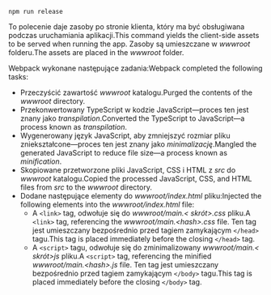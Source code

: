 ```console
npm run release
```

<span data-ttu-id="3936b-101">To polecenie daje zasoby po stronie klienta, który ma być obsługiwana podczas uruchamiania aplikacji.</span><span class="sxs-lookup"><span data-stu-id="3936b-101">This command yields the client-side assets to be served when running the app.</span></span> <span data-ttu-id="3936b-102">Zasoby są umieszczane w *wwwroot* folderu.</span><span class="sxs-lookup"><span data-stu-id="3936b-102">The assets are placed in the *wwwroot* folder.</span></span>

<span data-ttu-id="3936b-103">Webpack wykonane następujące zadania:</span><span class="sxs-lookup"><span data-stu-id="3936b-103">Webpack completed the following tasks:</span></span>

* <span data-ttu-id="3936b-104">Przeczyścić zawartość *wwwroot* katalogu.</span><span class="sxs-lookup"><span data-stu-id="3936b-104">Purged the contents of the *wwwroot* directory.</span></span>
* <span data-ttu-id="3936b-105">Przekonwertowany TypeScript w kodzie JavaScript&mdash;proces ten jest znany jako *transpilation*.</span><span class="sxs-lookup"><span data-stu-id="3936b-105">Converted the TypeScript to JavaScript&mdash;a process known as *transpilation*.</span></span>
* <span data-ttu-id="3936b-106">Wygenerowany język JavaScript, aby zmniejszyć rozmiar pliku zniekształcone&mdash;proces ten jest znany jako *minimalizację*.</span><span class="sxs-lookup"><span data-stu-id="3936b-106">Mangled the generated JavaScript to reduce file size&mdash;a process known as *minification*.</span></span>
* <span data-ttu-id="3936b-107">Skopiowane przetworzone pliki JavaScript, CSS i HTML z *src* do *wwwroot* katalogu.</span><span class="sxs-lookup"><span data-stu-id="3936b-107">Copied the processed JavaScript, CSS, and HTML files from *src* to the *wwwroot* directory.</span></span>
* <span data-ttu-id="3936b-108">Dodane następujące elementy do *wwwroot/index.html* pliku:</span><span class="sxs-lookup"><span data-stu-id="3936b-108">Injected the following elements into the *wwwroot/index.html* file:</span></span>
  * <span data-ttu-id="3936b-109">A `<link>` tag, odwołuje się do *wwwroot/main.\< skrót\>.css* pliku.</span><span class="sxs-lookup"><span data-stu-id="3936b-109">A `<link>` tag, referencing the *wwwroot/main.\<hash\>.css* file.</span></span> <span data-ttu-id="3936b-110">Ten tag jest umieszczany bezpośrednio przed tagiem zamykającym `</head>` tagu.</span><span class="sxs-lookup"><span data-stu-id="3936b-110">This tag is placed immediately before the closing `</head>` tag.</span></span>
  * <span data-ttu-id="3936b-111">A `<script>` tagu, odwołuje się do zminimalizowany *wwwroot/main.\< skrót\>js* pliku.</span><span class="sxs-lookup"><span data-stu-id="3936b-111">A `<script>` tag, referencing the minified *wwwroot/main.\<hash\>.js* file.</span></span> <span data-ttu-id="3936b-112">Ten tag jest umieszczany bezpośrednio przed tagiem zamykającym `</body>` tagu.</span><span class="sxs-lookup"><span data-stu-id="3936b-112">This tag is placed immediately before the closing `</body>` tag.</span></span>
